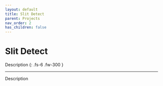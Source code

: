 ```yaml
---
layout: default
title: Slit Detect
parent: Projects
nav_order: 2
has_children: false
---
```


# Slit Detect

Description
{: .fs-6 .fw-300 }

---

Description
